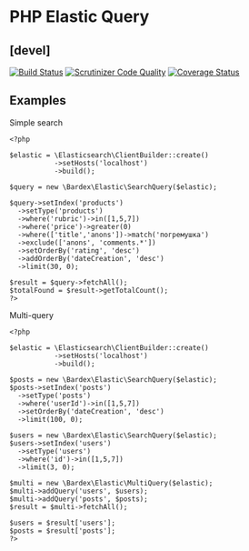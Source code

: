 # PHP Elastic Query
## [devel]

[![Build Status](https://travis-ci.org/bardex/elastic-query.svg?branch=devel)](https://travis-ci.org/bardex/elastic-query)
[![Scrutinizer Code Quality](https://scrutinizer-ci.com/g/bardex/elastic-query/badges/quality-score.png?b=devel)](https://scrutinizer-ci.com/g/bardex/elastic-query/?branch=devel)
[![Coverage Status](https://coveralls.io/repos/github/bardex/elastic-query/badge.svg?branch=devel&v=1)](https://coveralls.io/github/bardex/elastic-query?branch=devel&v=1)

## Examples
Simple search

```
<?php

$elastic = \Elasticsearch\ClientBuilder::create()
           ->setHosts('localhost')
           ->build();

$query = new \Bardex\Elastic\SearchQuery($elastic);

$query->setIndex('products')
  ->setType('products')
  ->where('rubric')->in([1,5,7])
  ->where('price')->greater(0)
  ->where(['title','anons'])->match('погремушка')
  ->exclude(['anons', 'comments.*'])
  ->setOrderBy('rating', 'desc')
  ->addOrderBy('dateCreation', 'desc')
  ->limit(30, 0);

$result = $query->fetchAll();
$totalFound = $result->getTotalCount();
?>
```


Multi-query
```
<?php

$elastic = \Elasticsearch\ClientBuilder::create()
           ->setHosts('localhost')
           ->build();

$posts = new \Bardex\Elastic\SearchQuery($elastic);
$posts->setIndex('posts')
  ->setType('posts')
  ->where('userId')->in([1,5,7])
  ->setOrderBy('dateCreation', 'desc')
  ->limit(100, 0);

$users = new \Bardex\Elastic\SearchQuery($elastic);
$users->setIndex('users')
  ->setType('users')
  ->where('id')->in([1,5,7])
  ->limit(3, 0);

$multi = new \Bardex\Elastic\MultiQuery($elastic);
$multi->addQuery('users', $users);
$multi->addQuery('posts', $posts);
$result = $multi->fetchAll();

$users = $result['users'];
$posts = $result['posts'];
?>
```

